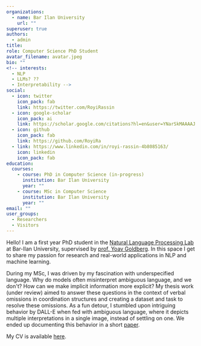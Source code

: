 ```yaml
---
organizations:
  - name: Bar Ilan University
    url: ""
superuser: true
authors:
  - admin
title:
role: Computer Science PhD Student
avatar_filename: avatar.jpeg
bio: ""
<!-- interests:
  - NLP
  - LLMs? ??
  - Interpretability -->
social:
  - icon: twitter
    icon_pack: fab
    link: https://twitter.com/RoyiRassin
  - icon: google-scholar
    icon_pack: ai
    link: https://scholar.google.com/citations?hl=en&user=YNarSkMAAAAJ
  - icon: github
    icon_pack: fab
    link: https://github.com/RoyiRa
  - link: https://www.linkedin.com/in/royi-rassin-4b8085163/
    icon: linkedin
    icon_pack: fab
education:
  courses:
    - course: PhD in Computer Science (in-progress)
      institution: Bar Ilan University
      year: ""
    - course: MSc in Computer Science
      institution: Bar Ilan University
      year: ""    
email: ""
user_groups:
  - Researchers
  - Visitors
---
```

Hello! I am a first year PhD student in the [Natural Language Processing Lab](https://biu-nlp.github.io/) at Bar-Ilan University, supervised by [prof. Yoav Goldberg](https://u.cs.biu.ac.il/~yogo/). In this space I get to share my passion for research and real-world applications in NLP and machine learning.

During my MSc, I was driven by my fascination with underspecified language. Why do models often misinterpret ambiguous language, and we don't? How can we make implicit information more explicit? My thesis work (under review) aimed to answer these questions in the context of verbal omissions in coordination structures and creating a dataset and task to resolve these omissions. As a fun detour, I stumbled upon intriguing behavior by DALL-E when fed with ambiguous language, where it depicts multiple interpretations in a single image, instead of settling on one. We ended up documenting this behavior in a short [paper](https://arxiv.org/abs/2210.10606).

My CV is available [here](cv/cv.pdf).
